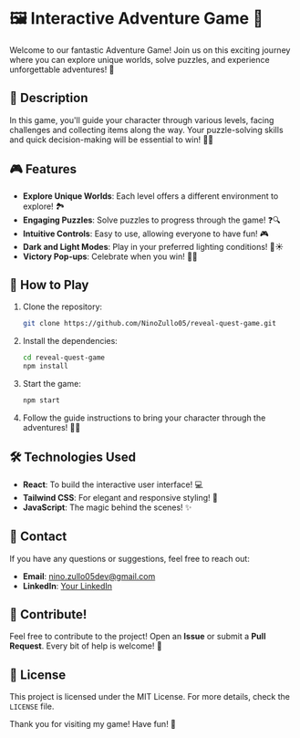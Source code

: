 # 🖼️ Interactive Adventure Game 🚀

Welcome to our fantastic Adventure Game! Join us on this exciting journey where you can explore unique worlds, solve puzzles, and experience unforgettable adventures! 🌟

## 📜 Description

In this game, you'll guide your character through various levels, facing challenges and collecting items along the way. Your puzzle-solving skills and quick decision-making will be essential to win! 🧩✨

## 🎮 Features

- **Explore Unique Worlds**: Each level offers a different environment to explore! 🏞️
- **Engaging Puzzles**: Solve puzzles to progress through the game! ❓🔍
- **Intuitive Controls**: Easy to use, allowing everyone to have fun! 🎮
- **Dark and Light Modes**: Play in your preferred lighting conditions! 🌙☀️
- **Victory Pop-ups**: Celebrate when you win! 🎉🥳

## 🎯 How to Play

1. Clone the repository:
   ```bash
   git clone https://github.com/NinoZullo05/reveal-quest-game.git
   ```
2. Install the dependencies:
   ```bash
   cd reveal-quest-game
   npm install
   ```
3. Start the game:
   ```bash
   npm start
   ```
4. Follow the guide instructions to bring your character through the adventures! 🚀✨

## 🛠️ Technologies Used

- **React**: To build the interactive user interface! 💻
- **Tailwind CSS**: For elegant and responsive styling! 🎨
- **JavaScript**: The magic behind the scenes! ✨

## 📧 Contact

If you have any questions or suggestions, feel free to reach out:

- **Email**: nino.zullo05dev@gmail.com
- **LinkedIn**: [Your LinkedIn](https://www.linkedin.com/in/ninozullo/)

## 🎉 Contribute!

Feel free to contribute to the project! Open an **Issue** or submit a **Pull Request**. Every bit of help is welcome! 🙌

## 📃 License

This project is licensed under the MIT License. For more details, check the `LICENSE` file.

Thank you for visiting my game! Have fun! 🎊
